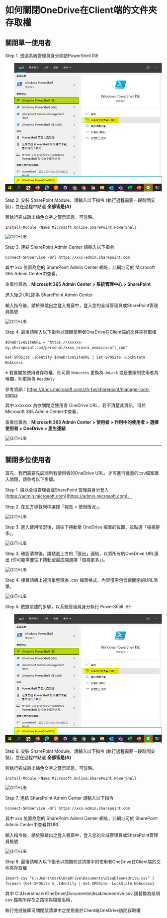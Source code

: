 # 如何關閉OneDrive在Client端的文件夾存取權

## 關閉單一使用者

Step 1. 透過系統管理員身分開啟PowerShell ISE

![GITHUB](image/image4.jpg) <br>

Step 2. 安裝 SharePoint Module，請輸入以下指令 (執行過程需要一段時間安裝)，並在過程中點選 **全部皆是(A)** <br>

若執行完成跳出橘色文字之警示訊息，可忽略。

```Install-Module -Name Microsoft.Online.SharePoint.PowerShell```

![GITHUB](image/image5.jpg) <br>

Step 3. 連結 SharePoint Admin Center 請輸入以下指令 <br>

```Connect-SPOService -Url https://xxx-admin.sharepoint.com``` <br>

其中 xxx 位置為您的 SharePoint Admin Center 網址，此網址可於 Microsoft 365 Admin Center中查看，<br>

查看位置為：**Microsoft 365 Admin Center > 系統管理中心 > SharePoint** <br>

進入後之URL即為 SharePoint Admin Center <br>

輸入指令後，請於彈跳出之登入視窗中，登入您的全域管理員或SharePoint管理員帳號<br>

![GITHUB](image/image6.jpg) <br>

Step 4. 最後請輸入以下指令以關閉使用者OneDrive在Client端的文件夾存取權

```$OneDriveSiteURL = "https://xxxxxx-my.sharepoint.com/personal/xxxx_nrosni_onmicrosoft_com"```

```Get-SPOSite -Identity $OneDriveSiteURL | Set-SPOSite -LockState NoAccess```

※ 若要開放使用者存取權，則可將 ```NoAccess``` 更換為 ```UnLock``` 或是要限制使用者為唯獨，則更換為 ```ReadOnly```

參考資訊：https://docs.microsoft.com/zh-tw/sharepoint/manage-lock-status

其中 xxxxxxx 為欲關閉之使用者 OneDrive URL，若不清楚此資訊，可於Microsoft 365 Admin Center中查看，

查看位置為：**Microsoft 365 Admin Center > 使用者 > 作用中的使用者 > 選擇使用者 > OneDrive > 產生連結**

![GITHUB](image/image7.jpg) <br>

--------

## 關閉多位使用者

首先，我們需要先調閱所有使用者的OneDrive URL，才可進行批量的csv檔案匯入關閉，請參考以下步驟。<br>

Step 1. 請以全域管理者或SharePoint 管理員身分登入 [https://admin.microsoft.com](https://admin.microsoft.com)。 <br>

Step 2. 在左方導覽列中選擇「報告 > 使用情況」。<br>

![GITHUB](image/image1.jpg) <br>

Step 3. 進入使用情況後，請往下捲動至 OneDrive 檔案的位置，並點選「檢視更多」。<br>

![GITHUB](image/image2.jpg) <br>

Step 3. 確認清單後，請點選上方的「匯出」連結，以將所有的OneDrive URL匯出 (你可能需要往下捲動至最底端選擇「檢視更多」)。 <br>

![GITHUB](image/image3-1.jpg) <br>

Step 4. 接著請將上述清單整理為 .csv 檔案格式，內容僅需包含欲關閉的URL清單。<br>

![GITHUB](image/image8.jpg) <br>

Step 5. 依據前述的步驟，以系統管理員身分執行 PowerShell ISE

![GITHUB](image/image4.jpg) <br>

Step 6. 安裝 SharePoint Module，請輸入以下指令 (執行過程需要一段時間安裝)，並在過程中點選 **全部皆是(A)** <br>

若執行完成跳出橘色文字之警示訊息，可忽略。

```Install-Module -Name Microsoft.Online.SharePoint.PowerShell```

![GITHUB](image/image5.jpg) <br>

Step 7. 連結 SharePoint Admin Center 請輸入以下指令 <br>

```Connect-SPOService -Url https://xxx-admin.sharepoint.com``` <br>

其中 xxx 位置為您的 SharePoint Admin Center 網址，此網址可於 SharePoint Admin Center中查看其URL<br>

輸入指令後，請於彈跳出之登入視窗中，登入您的全域管理員或SharePoint管理員帳號<br>

![GITHUB](image/image6.jpg) <br>

Step 8. 最後請輸入以下指令以關閉前述清單中的使用者OneDrive在Client端的文件夾存取權

```Import-csv "C:\Users\mark\OneDrive\Documents\disableonedrive.csv" | foreach {Get-SPOSite $_.Identity | Set-SPOSite -LockState NoAccess}```

其中 C:\Users\mark\OneDrive\Documents\disableonedrive.csv 請替換為前項 csv 檔案所存在之路徑與檔案名稱，

執行完成後即可關閉該清單中之使用者於Client端OneDrive訪問存取權
